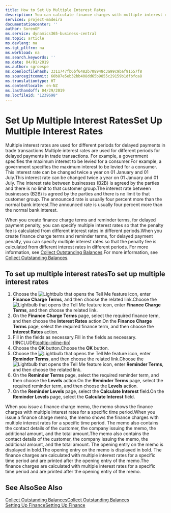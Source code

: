 ```yaml
---
title: How to Set Up Multiple Interest Rates
description: You can calculate finance charges with multiple interest rates for a specific period. The interest calculation is similar for all financial charges, with variation only in the rate of interest for a specific period.
services: project-madeira
documentationcenter: ''
author: SorenGP
ms.service: dynamics365-business-central
ms.topic: article
ms.devlang: na
ms.tgt_pltfrm: na
ms.workload: na
ms.search.keywords: ''
ms.date: 04/01/2019
ms.author: sgroespe
ms.openlocfilehash: 3311747fb6bf6482b708948c3a99c9baf91557f8
ms.sourcegitcommit: 60b87e5eb32bb408dd65b9855c29159b1dfbfca8
ms.translationtype: HT
ms.contentlocale: en-NZ
ms.lasthandoff: 04/29/2019
ms.locfileid: "1239698"
---
```

# <a name="set-up-multiple-interest-rates"></a><span data-ttu-id="da02d-104">Set Up Multiple Interest Rates</span><span class="sxs-lookup"><span data-stu-id="da02d-104">Set Up Multiple Interest Rates</span></span>
<span data-ttu-id="da02d-105">Multiple interest rates are used for different periods for delayed payments in trade transactions.</span><span class="sxs-lookup"><span data-stu-id="da02d-105">Multiple interest rates are used for different periods for delayed payments in trade transactions.</span></span> <span data-ttu-id="da02d-106">For example, a government specifies the maximum interest to be levied for a consumer.</span><span class="sxs-lookup"><span data-stu-id="da02d-106">For example, a government specifies the maximum interest to be levied for a consumer.</span></span> <span data-ttu-id="da02d-107">This interest rate can be changed twice a year on 01 January and 01 July.</span><span class="sxs-lookup"><span data-stu-id="da02d-107">This interest rate can be changed twice a year on 01 January and 01 July.</span></span> <span data-ttu-id="da02d-108">The interest rate between businesses (B2B) is agreed by the parties and there is no limit to that customer group.</span><span class="sxs-lookup"><span data-stu-id="da02d-108">The interest rate between businesses (B2B) is agreed by the parties and there is no limit to that customer group.</span></span> <span data-ttu-id="da02d-109">The announced rate is usually four percent more than the normal bank interest.</span><span class="sxs-lookup"><span data-stu-id="da02d-109">The announced rate is usually four percent more than the normal bank interest.</span></span>

<span data-ttu-id="da02d-110">When you create finance charge terms and reminder terms, for delayed payment penalty, you can specify multiple interest rates so that the penalty fee is calculated from different interest rates in different periods.</span><span class="sxs-lookup"><span data-stu-id="da02d-110">When you create finance charge terms and reminder terms, for delayed payment penalty, you can specify multiple interest rates so that the penalty fee is calculated from different interest rates in different periods.</span></span> <span data-ttu-id="da02d-111">For more information, see [Collect Outstanding Balances](receivables-collect-outstanding-balances.md).</span><span class="sxs-lookup"><span data-stu-id="da02d-111">For more information, see [Collect Outstanding Balances](receivables-collect-outstanding-balances.md).</span></span>

## <a name="to-set-up-multiple-interest-rates"></a><span data-ttu-id="da02d-112">To set up multiple interest rates</span><span class="sxs-lookup"><span data-stu-id="da02d-112">To set up multiple interest rates</span></span>  
1.  <span data-ttu-id="da02d-113">Choose the ![Lightbulb that opens the Tell Me feature](media/ui-search/search_small.png "Tell me what you want to do") icon, enter **Finance Charge Terms**, and then choose the related link.</span><span class="sxs-lookup"><span data-stu-id="da02d-113">Choose the ![Lightbulb that opens the Tell Me feature](media/ui-search/search_small.png "Tell me what you want to do") icon, enter **Finance Charge Terms**, and then choose the related link.</span></span>  
2.  <span data-ttu-id="da02d-114">On the **Finance Charge Terms** page, select the required finance term, and then choose the **Interest Rates** action.</span><span class="sxs-lookup"><span data-stu-id="da02d-114">On the **Finance Charge Terms** page, select the required finance term, and then choose the **Interest Rates** action.</span></span>  
3.  <span data-ttu-id="da02d-115">Fill in the fields as necessary.</span><span class="sxs-lookup"><span data-stu-id="da02d-115">Fill in the fields as necessary.</span></span> [!INCLUDE[tooltip-inline-tip](includes/tooltip-inline-tip_md.md)]
4.  <span data-ttu-id="da02d-116">Choose the **OK** button.</span><span class="sxs-lookup"><span data-stu-id="da02d-116">Choose the **OK** button.</span></span>  
5.  <span data-ttu-id="da02d-117">Choose the ![Lightbulb that opens the Tell Me feature](media/ui-search/search_small.png "Tell me what you want to do") icon, enter **Reminder Terms**, and then choose the related link.</span><span class="sxs-lookup"><span data-stu-id="da02d-117">Choose the ![Lightbulb that opens the Tell Me feature](media/ui-search/search_small.png "Tell me what you want to do") icon, enter **Reminder Terms**, and then choose the related link.</span></span>  
6.  <span data-ttu-id="da02d-118">On the **Reminder Terms** page, select the required reminder term, and then choose the **Levels** action.</span><span class="sxs-lookup"><span data-stu-id="da02d-118">On the **Reminder Terms** page, select the required reminder term, and then choose the **Levels** action.</span></span>  
7.  <span data-ttu-id="da02d-119">On the **Reminder Levels** page, select the **Calculate Interest** field.</span><span class="sxs-lookup"><span data-stu-id="da02d-119">On the **Reminder Levels** page, select the **Calculate Interest** field.</span></span>  

<span data-ttu-id="da02d-120">When you issue a finance charge memo, the memo shows the finance charges with multiple interest rates for a specific time period.</span><span class="sxs-lookup"><span data-stu-id="da02d-120">When you issue a finance charge memo, the memo shows the finance charges with multiple interest rates for a specific time period.</span></span> <span data-ttu-id="da02d-121">The memo also contains the contact details of the customer, the company issuing the memo, the additional amount, and the total amount.</span><span class="sxs-lookup"><span data-stu-id="da02d-121">The memo also contains the contact details of the customer, the company issuing the memo, the additional amount, and the total amount.</span></span> <span data-ttu-id="da02d-122">The opening entry on the memo is displayed in bold.</span><span class="sxs-lookup"><span data-stu-id="da02d-122">The opening entry on the memo is displayed in bold.</span></span> <span data-ttu-id="da02d-123">The finance charges are calculated with multiple interest rates for a specific time period and are printed after the opening entry of the memo.</span><span class="sxs-lookup"><span data-stu-id="da02d-123">The finance charges are calculated with multiple interest rates for a specific time period and are printed after the opening entry of the memo.</span></span>  

## <a name="see-also"></a><span data-ttu-id="da02d-124">See Also</span><span class="sxs-lookup"><span data-stu-id="da02d-124">See Also</span></span>  
[<span data-ttu-id="da02d-125">Collect Outstanding Balances</span><span class="sxs-lookup"><span data-stu-id="da02d-125">Collect Outstanding Balances</span></span>](receivables-collect-outstanding-balances.md)  
[<span data-ttu-id="da02d-126">Setting Up Finance</span><span class="sxs-lookup"><span data-stu-id="da02d-126">Setting Up Finance</span></span>](finance-setup-finance.md)
